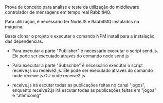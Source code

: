 Prova de conceito para análise e teste da utilização do middleware controlador de mensagens em tempo real RabbitMQ.

Para utilização, é necessário ter NodeJS e RabbitMQ instalados na máquina.

Basta clonar o projeto e executar o comando NPM install para a instalação das dependencias.

- Para executar a parte "Publisher" é necessário executar o script send.js. Ele pode ser executado através do comando node send.js 
- Para executar a parte "Subscribe" é necessário executar o script receive.js ou receive2.js. Ele pode ser executado através do comando node receive.js OU node receive2.js

- receive.js irá escutar todas as publicações feitas no canal "jogos", enquanto receive2.js irá escutar todas as publicações feitas em "jogos" e "atleticomg" 
